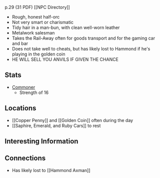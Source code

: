 p.29 (31 PDF)
[[NPC Directory]]

- Rough, honest half-orc
- Not very smart or charismatic
- Tidy hair in a man-bun, with clean well-worn leather
- Metalwork salesman
- Takes the Rail-Away often for goods transport and for the gaming car and bar
- Does not take well to cheats, but has likely lost to Hammond if he's playing in the golden coin
- HE WILL SELL YOU ANVILS IF GIVEN THE CHANCE
## Stats
- [Commoner](https://roll20.net/compendium/dnd5e/Commoner#content)
	- Strength of 16
## Locations
- [[Copper Penny]] and [[Golden Coin]] often during the day
- [[Saphire, Emerald, and Ruby Cars]] to rest
## Interesting Information
## Connections
- Has likely lost to [[Hammond Axman]]